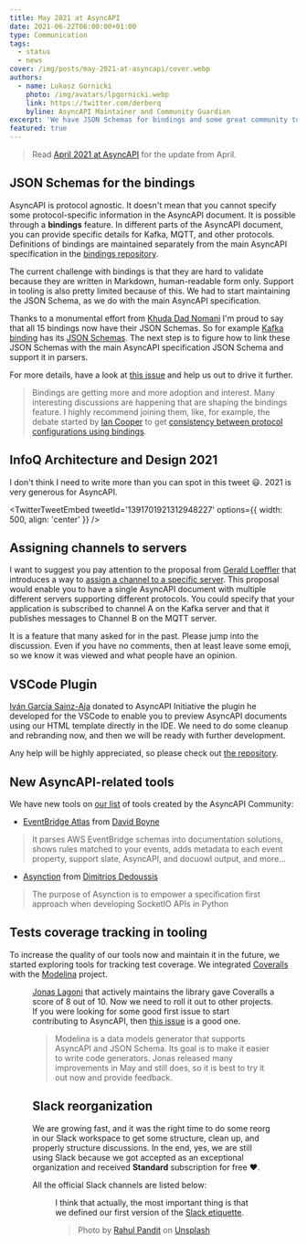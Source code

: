 ```yaml
---
title: May 2021 at AsyncAPI
date: 2021-06-22T06:00:00+01:00
type: Communication
tags:
  - status
  - news
cover: /img/posts/may-2021-at-asyncapi/cover.webp
authors:
  - name: Lukasz Gornicki
    photo: /img/avatars/lpgornicki.webp
    link: https://twitter.com/derberq
    byline: AsyncAPI Maintainer and Community Guardian
excerpt: 'We have JSON Schemas for bindings and some great community tools, one that was donated to AsyncAPI Initiative'
featured: true
---
```


> Read [April 2021 at AsyncAPI](/blog/april-2021-at-asyncapi) for the update from April.

## JSON Schemas for the bindings

AsyncAPI is protocol agnostic. It doesn't mean that you cannot specify some protocol-specific information in the AsyncAPI document. It is possible through a **bindings** feature. In different parts of the AsyncAPI document, you can provide specific details for Kafka, MQTT, and other protocols. Definitions of bindings are maintained separately from the main AsyncAPI specification in the [bindings repository](https://github.com/asyncapi/bindings).

The current challenge with bindings is that they are hard to validate because they are written in Markdown, human-readable form only. Support in tooling is also pretty limited because of this. We had to start maintaining the JSON Schema, as we do with the main AsyncAPI specification. 

Thanks to a monumental effort from [Khuda Dad Nomani](https://github.com/KhudaDad414) I'm proud to say that all 15 bindings now have their JSON Schemas. So for example [Kafka binding](https://github.com/asyncapi/bindings/tree/master/kafka) has its [JSON Schemas](https://github.com/asyncapi/bindings/tree/master/kafka/json_schemas). The next step is to figure how to link these JSON Schemas with the main AsyncAPI specification JSON Schema and support it in parsers.

For more details, have a look at [this issue](https://github.com/asyncapi/spec/issues/507) and help us out to drive it further.

> Bindings are getting more and more adoption and interest. Many interesting discussions are happening that are shaping the bindings feature. I highly recommend joining them, like, for example, the debate started by [Ian Cooper](https://github.com/iancooper) to get [consistency between protocol configurations using bindings](https://github.com/asyncapi/bindings/issues/62).

## InfoQ Architecture and Design 2021

I don't think I need to write more than you can spot in this tweet :smiley:. 2021 is very generous for AsyncAPI.

<TwitterTweetEmbed
  tweetId='1391701921312948227'
  options={{
    width: 500,
    align: 'center'
  }}
/>

## Assigning channels to servers

I want to suggest you pay attention to the proposal from [Gerald Loeffler](https://github.com/GeraldLoeffler) that introduces a way to [assign a channel to a specific server](https://github.com/asyncapi/spec/pull/531). This proposal would enable you to have a single AsyncAPI document with multiple different servers supporting different protocols. You could specify that your application is subscribed to channel A on the Kafka server and that it publishes messages to Channel B on the MQTT server.

It is a feature that many asked for in the past. Please jump into the discussion. Even if you have no comments, then at least leave some emoji, so we know it was viewed and what people have an opinion.

## VSCode Plugin

[Iván García Sainz-Aja](https://github.com/ivangsa) donated to AsyncAPI Initiative the plugin he developed for the VSCode to enable you to preview AsyncAPI documents using our HTML template directly in the IDE. We need to do some cleanup and rebranding now, and then we will be ready with further development.

Any help will be highly appreciated, so please check out [the repository](https://github.com/asyncapi/vs-asyncapi-preview).

## New AsyncAPI-related tools

We have new tools on [our list](https://www.asyncapi.com/docs/community/tooling) of tools created by the AsyncAPI Community:
- [EventBridge Atlas](https://github.com/boyney123/eventbridge-atlas) from [David Boyne](https://github.com/boyney123)
> It parses AWS EventBridge schemas into documentation solutions, shows rules matched to your events, adds metadata to each event property, support slate, AsyncAPI, and docuowl output, and more...
- [Asynction](https://github.com/dedoussis/asynction) from [ Dimitrios Dedoussis](https://github.com/dedoussis)
> The purpose of Asynction is to empower a specification first approach when developing SocketIO APIs in Python

## Tests coverage tracking in tooling

To increase the quality of our tools now and maintain it in the future, we started exploring tools for tracking test coverage. We integrated [Coveralls](https://coveralls.io/) with the [Modelina](https://github.com/asyncapi/modelina) project.

<Figure
  src="/img/posts/may-2021-at-asyncapi/coverage.webp"
  className="text-center"
/>

[Jonas Lagoni](https://github.com/jonaslagoni) that actively maintains the library gave Coveralls a score of 8 out of 10. Now we need to roll it out to other projects. If you were looking for some good first issue to start contributing to AsyncAPI, then [this issue](https://github.com/asyncapi/.github/issues/30) is a good one.

> Modelina is a data models generator that supports AsyncAPI and JSON Schema. Its goal is to make it easier to write code generators. Jonas released many improvements in May and still does, so it is best to try it out now and provide feedback.

## Slack reorganization

We are growing fast, and it was the right time to do some reorg in our Slack workspace to get some structure, clean up, and properly structure discussions. In the end, yes, we are still using Slack because we got accepted as an exceptional organization and received **Standard** subscription for free :heart:.

All the official Slack channels are listed below:

<Figure
  src="/img/posts/may-2021-at-asyncapi/slack.webp"
  widthClass="w-1/2"
  className="text-center"
/>

I think that actually, the most important thing is that we defined our first version of the [Slack etiquette](https://github.com/asyncapi/.github/blob/master/slack-etiquette.md).

> Photo by <a href="https://unsplash.com/@lazyartistgallery?utm_source=unsplash&utm_medium=referral&utm_content=creditCopyText">Rahul Pandit</a> on <a href="https://unsplash.com/s/photos/may?utm_source=unsplash&utm_medium=referral&utm_content=creditCopyText">Unsplash</a>
